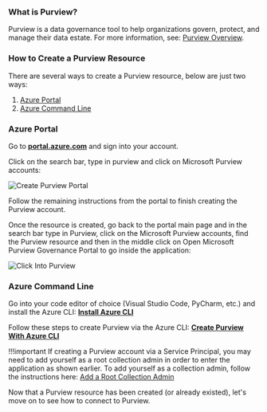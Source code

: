 ### What is Purview?
Purview is a data governance tool to help organizations govern, protect, and manage their data estate. For more information, see: [Purview Overview](https://learn.microsoft.com/en-us/purview/purview).

### How to Create a Purview Resource
There are several ways to create a Purview resource, below are just two ways:

1. [Azure Portal](#azure-portal) 
2. [Azure Command Line ](#azure-command-line)

### Azure Portal 
Go to **[portal.azure.com](https://portal.azure.com)** and sign into your account. 

Click on the search bar, type in purview and click on Microsoft Purview accounts:

![Create Purview Portal](../img/create-purview/image01.png)

Follow the remaining instructions from the portal to finish creating the Purview account.

Once the resource is created, go back to the portal main page and in the search bar type in Purview, click on the Microsoft Purview accounts, find the Purview resource and then in the middle click on Open Microsoft Purview Governance Portal to go inside the application:

![Click Into Purview](../img/create-purview/image02.png)

### Azure Command Line
Go into your code editor of choice (Visual Studio Code, PyCharm, etc.) and install the Azure CLI:
**[Install Azure CLI](https://learn.microsoft.com/en-us/dotnet/azure/install-azure-cli)** 



Follow these steps to create Purview via the Azure CLI:
**[Create Purview With Azure CLI](https://learn.microsoft.com/en-us/cli/azure/purview/account?view=azure-cli-latest#az-purview-account-create)**

!!!important
    If creating a Purview account via a Service Principal, you may need to add yourself as a root collection admin in order to enter the application as shown earlier. To add yourself as a collection admin, follow the instructions here: [Add a Root Collection Admin](https://learn.microsoft.com/en-us/azure/purview/catalog-permissions)  


Now that a Purview resource has been created (or already existed), let's move on to see how to connect to Purview.